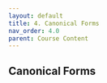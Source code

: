 ```yaml
---
layout: default
title: 4. Canonical Forms
nav_order: 4.0
parent: Course Content
---
```


## Canonical Forms